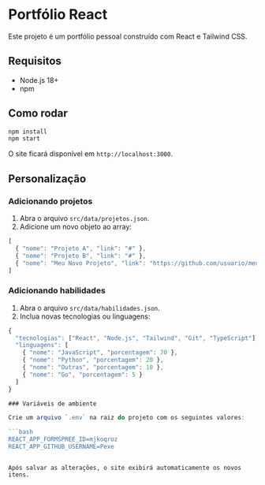 # Portfólio React

Este projeto é um portfólio pessoal construído com React e Tailwind CSS.

## Requisitos

- Node.js 18+
- npm

## Como rodar

```bash
npm install
npm start
```

O site ficará disponível em `http://localhost:3000`.

## Personalização

### Adicionando projetos

1. Abra o arquivo `src/data/projetos.json`.
2. Adicione um novo objeto ao array:

```javascript
[
  { "nome": "Projeto A", "link": "#" },
  { "nome": "Projeto B", "link": "#" },
  { "nome": "Meu Novo Projeto", "link": "https://github.com/usuario/meu-novo-projeto" }
]
```

### Adicionando habilidades

1. Abra o arquivo `src/data/habilidades.json`.
2. Inclua novas tecnologias ou linguagens:

```javascript
{
  "tecnologias": ["React", "Node.js", "Tailwind", "Git", "TypeScript"],
  "linguagens": [
    { "nome": "JavaScript", "porcentagem": 70 },
    { "nome": "Python", "porcentagem": 20 },
    { "nome": "Outras", "porcentagem": 10 },
    { "nome": "Go", "porcentagem": 5 }
  ]
}

### Variáveis de ambiente

Crie um arquivo `.env` na raiz do projeto com os seguintes valores:

```bash
REACT_APP_FORMSPREE_ID=mjkoqroz
REACT_APP_GITHUB_USERNAME=Pexe
```
```

Após salvar as alterações, o site exibirá automaticamente os novos itens.
